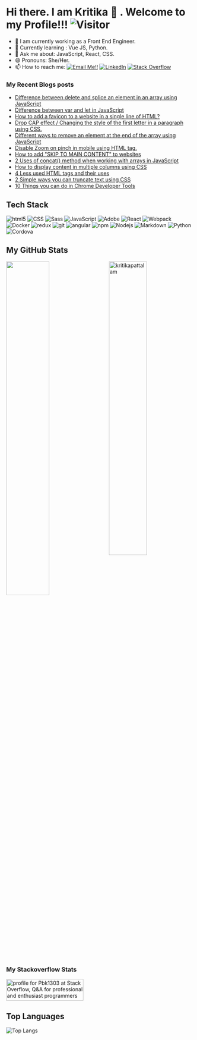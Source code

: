 # Hi there. I am Kritika 👋 . Welcome to my Profile!!!   ![Visitor](https://visitor-badge.laobi.icu/badge?page_id=kritika-pattalam.repoName)

- 🔭 I am currently working as a Front End Engineer.
- 🌱 Currently learning : Vue JS, Python.
- 💬 Ask me about: JavaScript, React, CSS.
- 😄 Pronouns: She/Her.
- 📫 How to reach me: <a href="mailto:kritikarvin2308@gmail.com">![Email Me!!](https://img.shields.io/badge/Gmail-D14836?style=for-the-badge&logo=gmail&logoColor=white)</a> <a href="https://www.linkedin.com/in/kritika-p-296739155/">![LinkedIn](https://img.shields.io/badge/LinkedIn-0077B5?style=for-the-badge&logo=linkedin&logoColor=white)</a> <a href="https://stackoverflow.com/users/2509472/pbk1303?tab=profile"><img alt="Stack Overflow" src="https://img.shields.io/badge/-Stack%20Overflow-FE7A16?style=for-the-badge&logo=stack-overflow&logoColor=white"></a>

### My Recent Blogs posts
<!-- You can use Your Hashnode Blog to get your feed directly on your github profile -->
<!-- BLOG-POST-LIST:START -->
- [Difference between delete and splice an element in an array using JavaScript](https://blog.kritikapattalam.com/difference-between-delete-and-splice-an-element-in-an-array-using-javascript)
- [Difference between var and let in JavaScript](https://blog.kritikapattalam.com/difference-between-var-and-let-in-javascript)
- [How to add a favicon to a website in a single line of HTML?](https://blog.kritikapattalam.com/how-to-add-a-favicon-to-a-website-in-a-single-line-of-html)
- [Drop CAP effect / Changing the style of the first letter in a paragraph using CSS.](https://blog.kritikapattalam.com/drop-cap-effect-changing-the-style-of-the-first-letter-in-a-paragraph-using-css)
- [Different ways to remove an element at the end of the array using JavaScript](https://blog.kritikapattalam.com/different-ways-to-remove-an-element-at-the-end-of-the-array-using-javascript)
- [Disable Zoom on pinch in mobile using HTML tag.](https://blog.kritikapattalam.com/disable-zoom-on-pinch-in-mobile-using-html-tag)
- [How to add "SKIP TO MAIN CONTENT" to websites](https://blog.kritikapattalam.com/how-to-add-skip-to-main-content-to-websites)
- [2 Uses of concat() method when working with arrays in JavaScript](https://blog.kritikapattalam.com/2-uses-of-concat-method-when-working-with-arrays-in-javascript)
- [How to display content in multiple columns using CSS](https://blog.kritikapattalam.com/how-to-display-content-in-multiple-columns-using-css)
- [4 Less used HTML tags and their uses](https://blog.kritikapattalam.com/4-less-used-html-tags-and-their-uses)
- [2 Simple ways you can truncate text using CSS](https://blog.kritikapattalam.com/2-simple-ways-you-can-truncate-text-using-css)
- [10 Things you can do in Chrome Developer Tools](https://blog.kritikapattalam.com/10-things-you-can-do-in-chrome-developer-tools)
<!-- BLOG-POST-LIST:END -->



## Tech Stack
<p>
  <img alt="html5" src="https://img.shields.io/badge/-HTML5-E34F26?style=flat-square&logo=html5&logoColor=white" />
  <img alt="CSS" src="https://img.shields.io/badge/CSS%20-%231572B6.svg?style=flat-square&logo=css3&logoColor=white" />
  <img alt="Sass" src="https://img.shields.io/badge/-Sass-CC6699?style=flat-square&logo=sass&logoColor=white" />
  <img alt="JavaScript" src="https://img.shields.io/badge/JavaScript%20-%23F7DF1E.svg?style=flat-square&logo=javascript&logoColor=black" />
  <img alt="Adobe" src="https://img.shields.io/badge/Adobe%20-%23FF0000.svg?style=flat-square&logo=adobe&logoColor=white">
  <img alt="React" src="https://img.shields.io/badge/-React-45b8d8?style=flat-square&logo=react&logoColor=white" />
  <img alt="Webpack" src="https://img.shields.io/badge/-Webpack-8DD6F9?style=flat-square&logo=webpack&logoColor=white" /> 
  <img alt="Docker" src="https://img.shields.io/badge/-Docker-46a2f1?style=flat-square&logo=docker&logoColor=white" />
  <img alt="redux" src="https://img.shields.io/badge/-Redux-764ABC?style=flat-square&logo=redux&logoColor=white" />
  <img alt="git" src="https://img.shields.io/badge/-Git-F05032?style=flat-square&logo=git&logoColor=white" />
  <img alt="angular" src="https://img.shields.io/badge/-Angular-DD0031?style=flat-square&logo=angular&logoColor=white" />
  <img alt="npm" src="https://img.shields.io/badge/-NPM-CB3837?style=flat-square&logo=npm&logoColor=white" />
  <img alt="Nodejs" src="https://img.shields.io/badge/-Nodejs-43853d?style=flat-square&logo=Node.js&logoColor=white" />
  <img alt="Markdown" src="https://img.shields.io/badge/Markdown-%23000000.svg?style=flat-square&logo=markdown&logoColor=white" />
  <img alt="Python" src="https://img.shields.io/badge/Python%20-%2314354C.svg?style=flat-square&logo=python&logoColor=white" />
  <img alt="Cordova" src="https://img.shields.io/badge/-Cordova-E8E8E8?style=flat-square&logo=apache-cordova&logoColor=black" />
</p>


<!--
**kritika-pattalam/kritika-pattalam** is a ✨ _special_ ✨ repository because its `README.md` (this file) appears on your GitHub profile.

Here are some ideas to get you started:

- 🔭 I’m currently working on ...
- 🌱 I’m currently learning ...
- 👯 I’m looking to collaborate on ...
- 🤔 I’m looking for help with ...
- 💬 Ask me about ...
- 📫 How to reach me: ...
- 😄 Pronouns: ...
- ⚡ Fun fact: ...
-->

## My GitHub Stats

 <img src="https://github-readme-stats.vercel.app/api?username=kritika-pattalam&show_icons=true&theme=gotham" alt="kritikapattalam" width="45%" align="right"/>
 <img  src="https://github-readme-streak-stats.herokuapp.com/?user=kritika-pattalam&theme=dark" width="48%" >
 
### My Stackoverflow Stats

<a href="https://stackoverflow.com/users/2509472/pbk1303"><img src="https://stackoverflow.com/users/flair/2509472.png" width="208" height="58" alt="profile for Pbk1303 at Stack Overflow, Q&amp;A for professional and enthusiast programmers" title="profile for Pbk1303 at Stack Overflow, Q&amp;A for professional and enthusiast programmers"></a>

  
  
## Top Languages
  
  ![Top Langs](https://github-readme-stats.vercel.app/api/top-langs/?username=kritika-pattalam&layout=compact)
  


